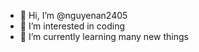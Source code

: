 - 👋 Hi, I’m @nguyenan2405
- 👀 I’m interested in coding
- 🌱 I’m currently learning many new things


<!---
nguyenan2405/nguyenan2405 is a ✨ special ✨ repository because its `README.md` (this file) appears on your GitHub profile.
You can click the Preview link to take a look at your changes.
--->
